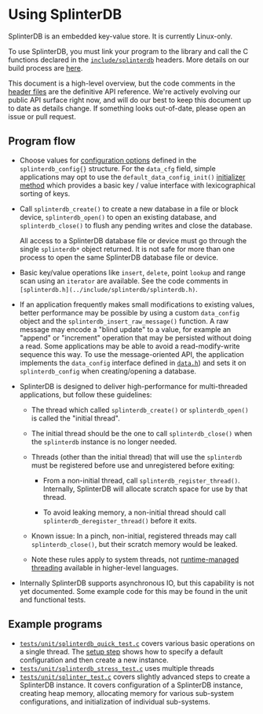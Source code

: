 # Using SplinterDB

SplinterDB is an embedded key-value store.  It is currently Linux-only.

To use SplinterDB, you must link your program to the library and call
the C functions declared in the [`include/splinterdb`](../include/splinterdb)
headers.  More details on our build process are [here](build.md).

This document is a high-level overview, but the code comments in the
[header files](../include/splinterdb) are the definitive API reference.
We're actively evolving our public API surface right now, and will do our
best to keep this document up to date as details change.  If something
looks out-of-date, please open an issue or pull request.

## Program flow

- Choose values for [configuration options](../include/splinterdb/splinterdb.h#:~:text=Configuration%20options%20for%20SplinterDB)
  defined in the `splinterdb_config{}` structure.
  For the `data_cfg` field, simple applications may opt to use
  the `default_data_config_init()`
  [initializer method](../src/default_data_config.c#:~:text=default%5Fdata%5Fconfig%5Finit)
  which provides a basic key / value interface with lexicographical
  sorting of keys.

- Call `splinterdb_create()` to create a new database in a file or block device,
  `splinterdb_open()` to open an existing database, and
  `splinterdb_close()` to flush any pending writes and close the database.

   All access to a SplinterDB database file or device must go through the
   single `splinterdb*` object returned.  It is not safe for more than one
   process to open the same SplinterDB database file or device.

- Basic key/value operations like `insert`, `delete`, point `lookup` and
  range scan using an `iterator` are available.  See the code comments
  in `[splinterdb.h](../include/splinterdb/splinterdb.h)`.

- If an application frequently makes small modifications to existing values,
  better performance may be possible by using a custom `data_config` object
  and the `splinterdb_insert_raw_message()` function.
  A raw message may encode a "blind update" to a value, for example an
  "append" or "increment" operation that may be persisted without doing a read.
  Some applications may be able to avoid a read-modify-write sequence this way.
  To use the message-oriented API, the application implements the `data_config`
  interface defined in
  [`data.h`](../include/splinterdb/data.h#:~:text=struct%20data%5Fconfig%20{))
  and sets it on `splinterdb_config` when creating/opening a database.

- SplinterDB is designed to deliver high-performance for multi-threaded
  applications, but follow these guidelines:

  - The thread which called `splinterdb_create()` or `splinterdb_open()`
    is called the "initial thread".

  - The initial thread should be the one to call `splinterdb_close()` when
    the `splinterdb` instance is no longer needed.

  - Threads (other than the initial thread) that will use the `splinterdb`
    must be registered before use and unregistered before exiting:

    - From a non-initial thread, call `splinterdb_register_thread()`.
      Internally, SplinterDB will allocate scratch space for use by that thread.

    - To avoid leaking memory, a non-initial thread should call
      `splinterdb_deregister_thread()` before it exits.

  - Known issue: In a pinch, non-initial, registered threads may call
    `splinterdb_close()`, but their scratch memory would be leaked.

  - Note these rules apply to system threads, not [runtime-managed threading](https://en.wikipedia.org/wiki/Green_threads)
    available in higher-level languages.

- Internally SplinterDB supports asynchronous IO, but this capability is not
  yet documented.  Some example code for this may be found in the unit and
  functional tests.


## Example programs
- [`tests/unit/splinterdb_quick_test.c`](../tests/unit/splinterdb_quick_test.c) covers
   various basic operations on a single thread. The
   [setup step](../tests/unit/splinterdb_quick_test.c#:~:text=CTEST%5FSETUP\(splinterdb%5Fquick)
   shows how to specify a default configuration and then create a new instance.
- [`tests/unit/splinterdb_stress_test.c`](../tests/unit/splinterdb_stress_test.c) uses multiple threads
- [`tests/unit/splinter_test.c`](../tests/unit/splinter_test.c#:~:text=CTEST%5FSETUP\(splinter)
  covers slightly advanced steps to create a SplinterDB instance. It covers
  configuration of a SplinterDB instance, creating heap memory, allocating
  memory for various sub-system configurations, and initialization of
  individual sub-systems.
